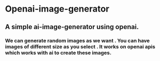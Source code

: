 # Openai-image-generator
## A simple ai-image-generator using openai. 
### We can generate random images as we want . You can have images of different size as you select . It works on openai apis which works with ai to create these images.
